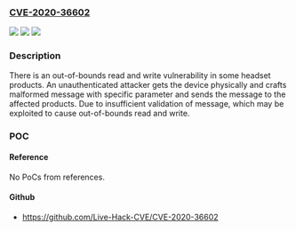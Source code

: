 ### [CVE-2020-36602](https://cve.mitre.org/cgi-bin/cvename.cgi?name=CVE-2020-36602)
![](https://img.shields.io/static/v1?label=Product&message=576up005%20HOTA-CM-H-Shark-BD%3B577HOTA-CM-H-Shark-BD%3B581up-HOTA-CM-H-Shark-BD%3B586-HOTA-CM-H-Shark-BD%3B588-HOTA-CM-H-Shark-BD%3B606-HOTA-CM-H-Shark-BD%3BBI-ACC-REPORT%3BCM-H-Shark-BD&color=blue)
![](https://img.shields.io/static/v1?label=Version&message=n%2Fa&color=blue)
![](https://img.shields.io/static/v1?label=Vulnerability&message=Out-of-bounds%20Read%20and%20Write&color=brighgreen)

### Description

There is an out-of-bounds read and write vulnerability in some headset products. An unauthenticated attacker gets the device physically and crafts malformed message with specific parameter and sends the message to the affected products. Due to insufficient validation of message, which may be exploited to cause out-of-bounds read and write.

### POC

#### Reference
No PoCs from references.

#### Github
- https://github.com/Live-Hack-CVE/CVE-2020-36602

